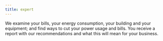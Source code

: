 ```yaml
---
title: expert
---
```


We examine your bills, your energy consumption, your building and your equipment; and find ways to cut your power usage and bills. You receive a report with our recommendations and what this will mean for your business.
